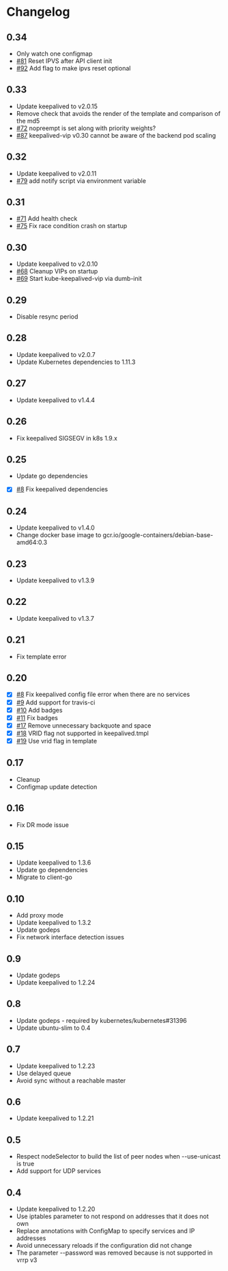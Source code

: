 # Changelog

## 0.34

- Only watch one configmap
- [#81](https://github.com/aledbf/kube-keepalived-vip/issues/91) Reset IPVS after API client init 
- [#92](https://github.com/aledbf/kube-keepalived-vip/pull/92) Add flag to make ipvs reset optional

## 0.33

- Update keepalived to v2.0.15
- Remove check that avoids the render of the template and comparison of the md5
- [#72](https://github.com/aledbf/kube-keepalived-vip/pull/72) nopreempt is set along with priority weights?
- [#87](https://github.com/aledbf/kube-keepalived-vip/issues/87) keepalived-vip v0.30 cannot be aware of the backend pod scaling

## 0.32

- Update keepalived to v2.0.11
- [#79](https://github.com/aledbf/kube-keepalived-vip/pull/79) add notify script via environment variable

## 0.31

- [#71](https://github.com/aledbf/kube-keepalived-vip/pull/71) Add health check
- [#75](https://github.com/aledbf/kube-keepalived-vip/pull/75) Fix race condition crash on startup

## 0.30

- Update keepalived to v2.0.10
- [#68](https://github.com/aledbf/kube-keepalived-vip/pull/68) Cleanup VIPs on startup
- [#69](https://github.com/aledbf/kube-keepalived-vip/pull/69) Start kube-keepalived-vip via dumb-init

## 0.29

- Disable resync period

## 0.28

- Update keepalived to v2.0.7
- Update Kubernetes dependencies to 1.11.3

## 0.27

- Update keepalived to v1.4.4

## 0.26

- Fix keepalived SIGSEGV in k8s 1.9.x

## 0.25

- Update go dependencies
- [x] [#8](https://github.com/aledbf/kube-keepalived-vip/pull/35) Fix keepalived dependencies

## 0.24

- Update keepalived to v1.4.0
- Change docker base image to gcr.io/google-containers/debian-base-amd64:0.3

## 0.23

- Update keepalived to v1.3.9

## 0.22

- Update keepalived to v1.3.7

## 0.21

- Fix template error

## 0.20

- [x] [#8](https://github.com/aledbf/kube-keepalived-vip/pull/8) Fix keepalived config file error when there are no services
- [x] [#9](https://github.com/aledbf/kube-keepalived-vip/pull/9) Add support for travis-ci
- [x] [#10](https://github.com/aledbf/kube-keepalived-vip/pull/10) Add badges
- [x] [#11](https://github.com/aledbf/kube-keepalived-vip/pull/11) Fix badges
- [x] [#17](https://github.com/aledbf/kube-keepalived-vip/pull/17) Remove unnecessary backquote and space
- [x] [#18](https://github.com/aledbf/kube-keepalived-vip/pull/18) VRID flag not supported in keepalived.tmpl
- [x] [#19](https://github.com/aledbf/kube-keepalived-vip/pull/19) Use vrid flag in template

## 0.17

- Cleanup
- Configmap update detection

## 0.16

- Fix DR mode issue

## 0.15

- Update keepalived to 1.3.6
- Update go dependencies
- Migrate to client-go

## 0.10

- Add proxy mode
- Update keepalived to 1.3.2
- Update godeps
- Fix network interface detection issues

## 0.9

- Update godeps
- Update keepalived to 1.2.24

## 0.8

- Update godeps - required by kubernetes/kubernetes#31396
- Update ubuntu-slim to 0.4

## 0.7

- Update keepalived to 1.2.23
- Use delayed queue
- Avoid sync without a reachable master

## 0.6

- Update keepalived to 1.2.21

## 0.5

- Respect nodeSelector to build the list of peer nodes when --use-unicast is true
- Add support for UDP services

## 0.4

- Update keepalived to 1.2.20
- Use iptables parameter to not respond on addresses that it does not own
- Replace annotations with ConfigMap to specify services and IP addresses
- Avoid unnecessary reloads if the configuration did not change
- The parameter --password was removed because is not supported in vrrp v3
